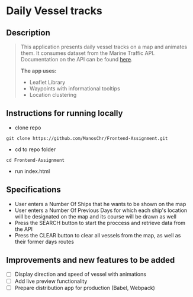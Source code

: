 # Daily Vessel tracks

## Description

> This application presents daily vessel tracks on a map and animates them.
> It consumes dataset from the Marine Traffic API.
> Documentation on the API can be found [here](https://www.marinetraffic.com/en/ais-api-services/documentation/api-service:ps01).
>
>**The app uses:**
>* Leaflet Library
>* Waypoints with informational tooltips
>* Location clustering

## Instructions for running locally

- clone repo

```
git clone https://github.com/ManosChr/Frontend-Assignment.git
```

- cd to repo folder

```
cd Frontend-Assignment
```

- run index.html



## Specifications

- User enters a Number Of Ships that he wants to be shown on the map
- User enters a Number Of Previous Days for which each ship's location will be designated on the map and its course will be drawn as well
- Press the SEARCH button to start the proccess and retrieve data from the API
- Press the CLEAR button to clear all vessels from the map, as well as their former days routes

## Improvements and new features to be added

- [ ] Display direction and speed of vessel with animations
- [ ] Add live preview functionality
- [ ] Prepare distribution app for production (Babel, Webpack)
